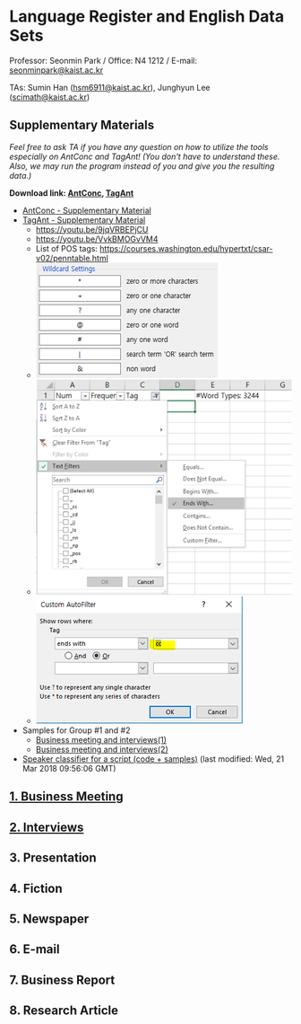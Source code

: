 # Language Register and English Data Sets

Professor: Seonmin Park / Office: N4 1212 / E-mail: seonminpark@kaist.ac.kr

TAs: Sumin Han (hsm6911@kaist.ac.kr), Junghyun Lee (scimath@kaist.ac.kr)

## Supplementary Materials

*Feel free to ask TA if you have any question on how to utilize the tools especially on AntConc and TagAnt! (You don't have to understand these. Also, we may run the program instead of you and give you the resulting data.)*

**Download link: [AntConc](http://www.laurenceanthony.net/software/antconc/), [TagAnt](http://www.laurenceanthony.net/software/tagant/)**

- [AntConc - Supplementary Material](https://github.com/SuminHan/hss302-2018/blob/master/supplementary_material/AntConc_Supplementary.pdf)
- [TagAnt - Supplementary Material](https://github.com/SuminHan/hss302-2018/blob/master/supplementary_material/TagAnt_Supplementary.pdf)
  - https://youtu.be/9jqVRBEPjCU
  - https://youtu.be/VvkBMOGvVM4 
  - List of POS tags: https://courses.washington.edu/hypertxt/csar-v02/penntable.html
  - ![alt text](https://github.com/SuminHan/hss302-2018/blob/master/supplementary_material/wildcard.PNG)
  - ![alt text](https://github.com/SuminHan/hss302-2018/blob/master/supplementary_material/step1.PNG)
  - ![alt text](https://github.com/SuminHan/hss302-2018/blob/master/supplementary_material/step2.PNG)
- Samples for Group #1 and #2
  - [Business meeting and interviews(1)](https://github.com/SuminHan/hss302-2018/raw/master/supplementary_material/Business%20meeting%20%2B%20interview%20samples%201.docx)
  - [Business meeting and interviews(2)](https://github.com/SuminHan/hss302-2018/raw/master/supplementary_material/Business%20meeting%20%2B%20interview%20samples%202.docx)
- [Speaker classifier for a script (code + samples)](https://github.com/SuminHan/hss302-2018/blob/master/speaker_classifier.zip?raw=true) (last modified: Wed, 21 Mar 2018 09:56:06 GMT)

## [1. Business Meeting](https://github.com/SuminHan/hss302-2018/tree/master/1.%20Business%20meeting)

## [2. Interviews](https://github.com/SuminHan/hss302-2018/tree/master/2.%20Interviews)

## 3. Presentation

## 4. Fiction

## 5. Newspaper

## 6. E-mail

## 7. Business Report

## 8. Research Article


